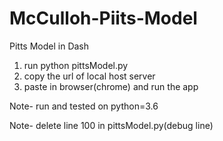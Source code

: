 # McCulloh-Piits-Model
Pitts Model in Dash

1. run python pittsModel.py
2. copy the url of local host server
3. paste in browser(chrome) and run the app

Note- run and tested on python=3.6

Note- delete line 100 in pittsModel.py(debug line)
